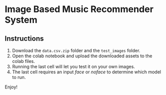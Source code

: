 # Image Based Music Recommender System

## Instructions
1. Download the `data.csv.zip` folder and the `test_images` folder.
2. Open the colab notebook and upload the downloaded assets to the colab files.
3. Running the last cell will let you test it on your own images.
4. The last cell requires an input *face* or *noface* to determine which model to run.

Enjoy!

